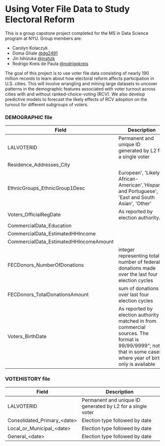 # Using Voter File Data to Study Electoral Reform
This is a group capstone project completed for the MS in Data Science program at NYU. Group members are:
* Carolyn Kolaczyk
* Doma Ghale [@dg2491](https://github.com/dg2491)
* Jin Ishizuka [@jnshzk](https://github.com/jnshzk)
* Rodrigo Kreis de Paula [@rodrigokreis](https://github.com/rodrigokreis)

The goal of this project is to use voter file data consisting of nearly 190 million records to learn about how electoral reform affects participation in U.S. cities. This will involve wrangling and mining large datasets to uncover patterns in the demographic features associated with voter turnout across cities with and without ranked-choice-voting (RCV). We also develop predictive models to forecast the likely effects of RCV adoption on the turnout for different subgroups of voters.

### DEMOGRAPHIC file 

Field	| Description
--- | --- 
LALVOTERID	| Permanent and unique ID generated by L2 for a single voter
Residence_Addresses_City	 |
EthnicGroups_EthnicGroup1Desc	| European', 'Likely African-American','Hispanic and Portuguese', 'East and South Asian', 'Other'
Voters_OfficialRegDate	| As reported by election authority.
CommercialData_Education	|
CommercialData_EstimatedHHIncome	|
CommercialData_EstimatedHHIncomeAmount	|
FECDonors_NumberOfDonations	|integer representing total number of federal donations made over the last four election cycles
FECDonors_TotalDonationsAmount	|sum of donations over last four election cycles
Voters_BirthDate	| As reported by election authority or matched in from commercial sources.  The format is 99/99/9999"; note that in some cases where year of birth only is available

### VOTEHISTORY file 

Field	| Description
--- | --- 
LALVOTERID | Permanent and unique ID generated by L2 for a single voter
Consolidated_Primary_\<date\>	| Election type followed by date
Local_or_Municipal_\<date\>	| Election type followed by date
General_\<date\>	| Election type followed by date
